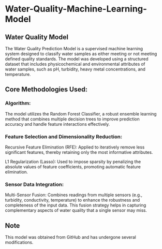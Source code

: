 # Water-Quality-Machine-Learning-Model
## Water Quality Model
The Water Quality Prediction Model is a supervised machine learning system designed to classify water samples as either meeting or not meeting defined quality standards. The model was developed using a structured dataset that includes physicochemical and environmental attributes of water samples, such as pH, turbidity, heavy metal concentrations, and temperature.
## Core Methodologies Used:
### Algorithm:

The model utilizes the Random Forest Classifier, a robust ensemble learning method that combines multiple decision trees to improve prediction accuracy and handle feature interactions effectively.

### Feature Selection and Dimensionality Reduction:

Recursive Feature Elimination (RFE): Applied to iteratively remove less significant features, thereby retaining only the most informative attributes.

L1 Regularization (Lasso): Used to impose sparsity by penalizing the absolute values of feature coefficients, promoting automatic feature elimination.

### Sensor Data Integration:

Multi-Sensor Fusion: Combines readings from multiple sensors (e.g., turbidity, conductivity, temperature) to enhance the robustness and completeness of the input data. This fusion strategy helps in capturing complementary aspects of water quality that a single sensor may miss.
## Note
This model was obtained from GitHub and has undergone several modifications.

